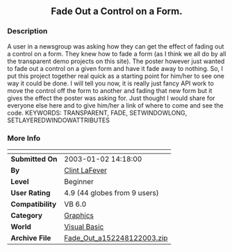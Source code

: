 ﻿<div align="center">

## Fade Out a Control on a Form\.


</div>

### Description

A user in a newsgroup was asking how they can get the effect of fading out a control on a form. They knew how to fade a form (as I think we all do by all the transparent demo projects on this site). The poster however just wanted to fade out a control on a given form and have it fade away to nothing. So, I put this project together real quick as a starting point for him/her to see one way it could be done. I will tell you now, it is really just fancy API work to move the control off the form to another and fading that new form but it gives the effect the poster was asking for. Just thought I would share for everyone else here and to give him/her a link of where to come and see the code. KEYWORDS: TRANSPARENT, FADE, SETWINDOWLONG, SETLAYEREDWINDOWATTRIBUTES
 
### More Info
 


<span>             |<span>
---                |---
**Submitted On**   |2003-01-02 14:18:00
**By**             |[Clint LaFever](https://github.com/Planet-Source-Code/PSCIndex/blob/master/ByAuthor/clint-lafever.md)
**Level**          |Beginner
**User Rating**    |4.9 (44 globes from 9 users)
**Compatibility**  |VB 6\.0
**Category**       |[Graphics](https://github.com/Planet-Source-Code/PSCIndex/blob/master/ByCategory/graphics__1-46.md)
**World**          |[Visual Basic](https://github.com/Planet-Source-Code/PSCIndex/blob/master/ByWorld/visual-basic.md)
**Archive File**   |[Fade\_Out\_a152248122003\.zip](https://github.com/Planet-Source-Code/clint-lafever-fade-out-a-control-on-a-form__1-42096/archive/master.zip)








